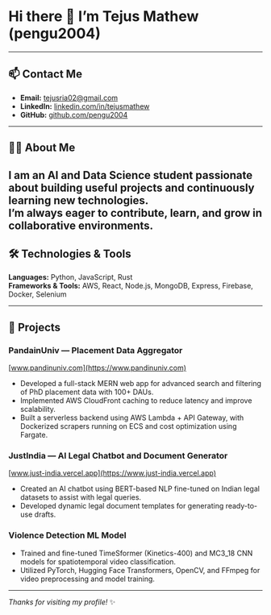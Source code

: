 # Hi there 👋 I’m Tejus Mathew (pengu2004)

---

## 📫 Contact Me  
- **Email:** tejusria02@gmail.com  
- **LinkedIn:** [linkedin.com/in/tejusmathew](https://linkedin.com/in/tejusmathew)  
- **GitHub:** [github.com/pengu2004](https://github.com/pengu2004)

---
## 👨‍🎓 About Me  
I am an AI and Data Science student passionate about building useful projects and continuously learning new technologies.  
I’m always eager to contribute, learn, and grow in collaborative environments.
---


## 🛠️ Technologies & Tools  
**Languages:** Python, JavaScript, Rust  
**Frameworks & Tools:** AWS, React, Node.js, MongoDB, Express, Firebase, Docker, Selenium

---

## 🚀 Projects  

### PandainUniv — Placement Data Aggregator  
[www.pandinuniv.com](https://www.pandinuniv.com)  
- Developed a full-stack MERN web app for advanced search and filtering of PhD placement data with 100+ DAUs.  
- Implemented AWS CloudFront caching to reduce latency and improve scalability.  
- Built a serverless backend using AWS Lambda + API Gateway, with Dockerized scrapers running on ECS and cost optimization using Fargate.

### JustIndia — AI Legal Chatbot and Document Generator  
[www.just-india.vercel.app](https://www.just-india.vercel.app)  
- Created an AI chatbot using BERT-based NLP fine-tuned on Indian legal datasets to assist with legal queries.  
- Developed dynamic legal document templates for generating ready-to-use drafts.

### Violence Detection ML Model  
- Trained and fine-tuned TimeSformer (Kinetics-400) and MC3_18 CNN models for spatiotemporal video classification.  
- Utilized PyTorch, Hugging Face Transformers, OpenCV, and FFmpeg for video preprocessing and model training.

---
*Thanks for visiting my profile!* ✨
